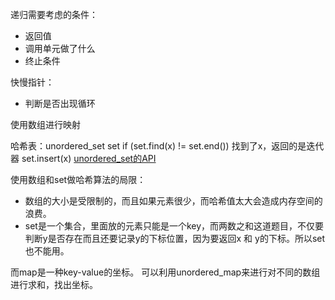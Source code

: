 递归需要考虑的条件：
* 返回值
* 调用单元做了什么
* 终止条件

快慢指针：
* 判断是否出现循环

使用数组进行映射


哈希表：unordered_set<int> set
if (set.find(x) != set.end())    找到了x，返回的是迭代器
set.insert(x)
[unordered_set的API](https://www.apiref.com/cpp-zh/cpp/container/unordered_set.html)

使用数组和set做哈希算法的局限：
* 数组的大小是受限制的，而且如果元素很少，而哈希值太大会造成内存空间的浪费。
* set是一个集合，里面放的元素只能是一个key，而两数之和这道题目，不仅要判断y是否存在而且还要记录y的下标位置，因为要返回x 和 y的下标。所以set 也不能用。

而map是一种key-value的坐标。
可以利用unordered_map来进行对不同的数组进行求和，找出坐标。



